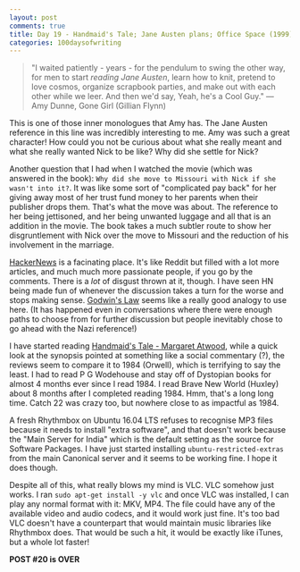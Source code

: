 ```yaml
---
layout: post
comments: true
title: Day 19 - Handmaid's Tale; Jane Austen plans; Office Space (1999)
categories: 100daysofwriting
---
```


> "I waited patiently - years - for the pendulum to swing the other way, for men
> to start *reading Jane Austen*, learn how to knit, pretend to love cosmos,
> organize scrapbook parties, and make out with each other while we leer. And
> then we'd say, Yeah, he's a Cool Guy." ― Amy Dunne, Gone Girl (Gillian Flynn)

This is one of those inner monologues that Amy has. The Jane Austen reference in
this line was incredibly interesting to me. Amy was such a great character! How
could you not be curious about what she really meant and what she really wanted
Nick to be like? Why did she settle for Nick?

Another question that I had when I watched the movie (which was answered in the
book): `Why did she move to Missouri with Nick if she wasn't into it?`. It was
like some sort of "complicated pay back" for her giving away most of her trust
fund money to her parents when their publisher drops them. That's what the move
was about. The reference to her being jettisoned, and her being unwanted luggage
and all that is an addition in the movie. The book takes a much subtler route to
show her disgruntlement with Nick over the move to Missouri and the reduction of
his involvement in the marriage.

[HackerNews](https://news.ycombinator.com/news) is a facinating place. It's like
Reddit but filled with a lot more articles, and much much more passionate
people, if you go by the comments. There is a _lot_ of disgust thrown at it,
though. I have seen HN being made fun of whenever the discussion takes a turn
for the worse and stops making sense. [Godwin's
Law](https://github.com/icyflame/awesome-social-science#godwins-law) seems like
a really good analogy to use here. (It has happened even in conversations where
there were enough paths to choose from for further discussion but people
inevitably chose to go ahead with the Nazi reference!)

I have started reading [Handmaid's Tale - Margaret
Atwood](https://www.goodreads.com/book/show/38447.The_Handmaid_s_Tale?from_search=true),
while a quick look at the synopsis pointed at something like a social commentary
(?), the reviews seem to compare it to 1984 (Orwell), which is terrifying to say
the least. I had to read P G Wodehouse and stay off of Dystopian books for
almost 4 months ever since I read 1984. I read Brave New World (Huxley) about 8
months after I completed reading 1984. Hmm, that's a long long time. Catch 22
was crazy too, but nowhere close to as impactful as 1984.

A fresh Rhythmbox on Ubuntu 16.04 LTS refuses to recognise MP3 files because it
needs to install "extra software", and that doesn't work because the "Main
Server for India" which is the default setting as the source for Software
Packages. I have just started installing `ubuntu-restricted-extras` from the
main Canonical server and it seems to be working fine. I hope it does though.

Despite all of this, what really blows my mind is VLC. VLC somehow just works. I
ran `sudo apt-get install -y vlc` and once VLC was installed, I can play any
normal format with it: MKV, MP4. The file could have any of the available video
and audio codecs, and it would work just fine. It's too bad VLC doesn't have a
counterpart that would maintain music libraries like Rhythmbox does. That would
be such a hit, it would be exactly like iTunes, but a whole lot faster!

**POST #20 is OVER**
